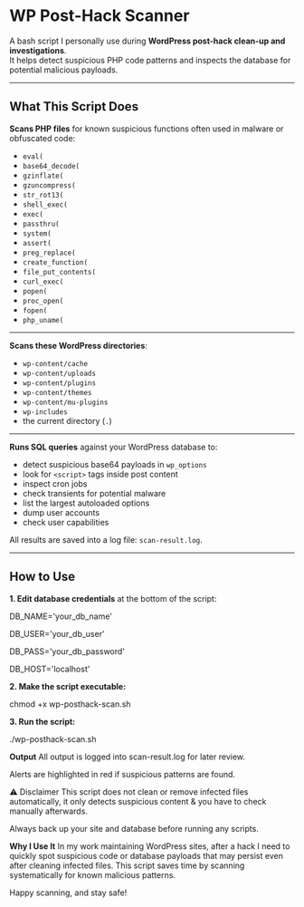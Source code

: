 # WP Post-Hack Scanner

A bash script I personally use during **WordPress post-hack clean-up and investigations**.  
It helps detect suspicious PHP code patterns and inspects the database for potential malicious payloads.

---

## What This Script Does

 **Scans PHP files** for known suspicious functions often used in malware or obfuscated code:

- `eval(`
- `base64_decode(`
- `gzinflate(`
- `gzuncompress(`
- `str_rot13(`
- `shell_exec(`
- `exec(`
- `passthru(`
- `system(`
- `assert(`
- `preg_replace(`
- `create_function(`
- `file_put_contents(`
- `curl_exec(`
- `popen(`
- `proc_open(`
- `fopen(`
- `php_uname(`

---

 **Scans these WordPress directories**:

- `wp-content/cache`
- `wp-content/uploads`
- `wp-content/plugins`
- `wp-content/themes`
- `wp-content/mu-plugins`
- `wp-includes`
- the current directory (`.`)

---

 **Runs SQL queries** against your WordPress database to:

- detect suspicious base64 payloads in `wp_options`
- look for `<script>` tags inside post content
- inspect cron jobs
- check transients for potential malware
- list the largest autoloaded options
- dump user accounts
- check user capabilities

All results are saved into a log file: `scan-result.log`.

---

## How to Use

**1. Edit database credentials** at the bottom of the script:


DB_NAME='your_db_name'

DB_USER='your_db_user'

DB_PASS='your_db_password'

DB_HOST='localhost'

**2. Make the script executable:**

chmod +x wp-posthack-scan.sh

**3. Run the script:**

./wp-posthack-scan.sh
 

**Output**
All output is logged into scan-result.log for later review.

Alerts are highlighted in red if suspicious patterns are found.

⚠️ Disclaimer
This script does not clean or remove infected files automatically, it only detects suspicious content & you have to check manually afterwards.

Always back up your site and database before running any scripts.

**Why I Use It**
In my work maintaining WordPress sites, after a hack I need to quickly spot suspicious code or database payloads that may persist even after cleaning infected files.
This script saves time by scanning systematically for known malicious patterns.

Happy scanning, and stay safe!
